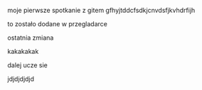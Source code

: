 moje pierwsze spotkanie z gitem
gfhyjtddcfsdkjcnvdsfjkvhdrfijh



to zostało dodane w przegladarce



ostatnia zmiana




kakakakak


dalej ucze sie

jdjdjdjdjd

